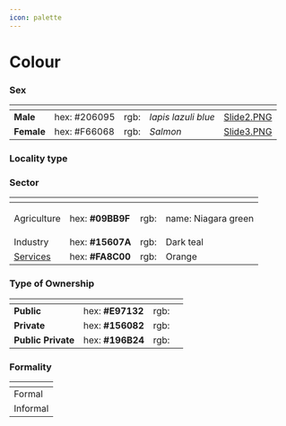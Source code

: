 ```yaml
---
icon: palette
---
```


# Colour



### Sex

<table data-card-size="large" data-view="cards" data-full-width="true"><thead><tr><th></th><th></th><th></th><th></th><th data-hidden data-card-cover data-type="files"></th></tr></thead><tbody><tr><td><strong>Male</strong></td><td>hex: #206095</td><td>rgb:</td><td><em>lapis lazuli blue</em></td><td><a href="../.gitbook/assets/Slide2.PNG">Slide2.PNG</a></td></tr><tr><td><strong>Female</strong></td><td>hex: #F66068</td><td>rgb: </td><td><em>Salmon</em></td><td><a href="../.gitbook/assets/Slide3.PNG">Slide3.PNG</a></td></tr></tbody></table>



### Locality type











### Sector

<table data-view="cards"><thead><tr><th></th><th></th><th></th><th></th></tr></thead><tbody><tr><td>Agriculture</td><td>hex: <strong>#09BB9F</strong></td><td>rgb:</td><td><p>name: Niagara green</p><p> </p></td></tr><tr><td>Industry</td><td>hex: <strong>#15607A</strong></td><td>rgb:</td><td>Dark teal</td></tr><tr><td><a data-footnote-ref href="#user-content-fn-1">S</a><a data-footnote-ref href="#user-content-fn-1">ervices</a></td><td>hex: <strong>#FA8C00</strong></td><td>rgb:</td><td>Orange</td></tr></tbody></table>











### Type of Ownership

<table data-view="cards"><thead><tr><th></th><th></th><th></th><th></th></tr></thead><tbody><tr><td><strong>Public</strong></td><td>hex: <strong>#E97132</strong></td><td>rgb:</td><td></td></tr><tr><td><strong>Private</strong></td><td>hex: <strong>#156082</strong></td><td>rgb:</td><td></td></tr><tr><td><strong>Public Private</strong></td><td>hex: <strong>#196B24</strong></td><td>rgb: </td><td></td></tr></tbody></table>

### Formality

<table data-view="cards"><thead><tr><th></th></tr></thead><tbody><tr><td>Formal</td></tr><tr><td>Informal</td></tr></tbody></table>



[^1]: 
